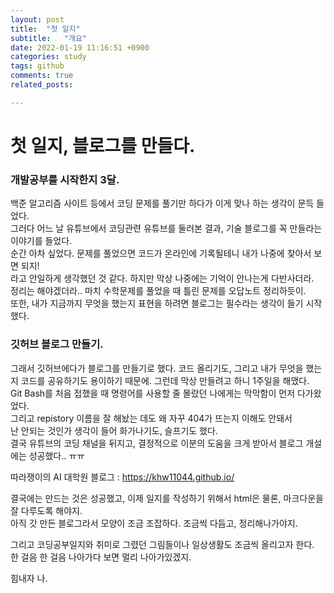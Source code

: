 ```yaml
---
layout: post
title:  "첫 일지"
subtitle:   "개요"
date: 2022-01-19 11:16:51 +0900
categories: study
tags: github
comments: true
related_posts:

---
```


# 첫 일지, 블로그를 만들다.<br/>

   
### 개발공부를 시작한지 3달.
   
   
백준 알고리즘 사이트 등에서 코딩 문제를 풀기만 하다가 이게 맞나 하는 생각이 문득 들었다.   
그러다 어느 날 유튜브에서 코딩관련 유튜브를 둘러본 결과, 기술 블로그를 꼭 만들라는 이야기를 들었다.   
순간 아차 싶었다. 문제를 풀었으면 코드가 온라인에 기록될테니 내가 나중에 찾아서 보면 되지!   
라고 안일하게 생각했던 것 같다. 하지만 막상 나중에는 기억이 안나는게 다반사더라.   
정리는 해야겠더라.. 마치 수학문제를 풀었을 때 틀린 문제를 오답노트 정리하듯이.   
또한, 내가 지금까지 무엇을 했는지 표현을 하려면 블로그는 필수라는 생각이 들기 시작했다.   
   
   
### 깃허브 블로그 만들기.
   
   
그래서 깃허브에다가 블로그를 만들기로 했다. 코드 올리기도, 그리고 내가 무엇을 했는지 코드를 공유하기도 용이하기 때문에.
그런데 막상 만들려고 하니 1주일을 해맸다.   
Git Bash를 처음 접했을 때 명령어를 사용할 줄 몰랐던 나에게는 막막함이 먼저 다가왔었다.   
그리고 repistory 이름을 잘 해놨는 데도 왜 자꾸 404가 뜨는지 이해도 안돼서   
난 안되는 것인가 생각이 들어 화가나기도, 슬프기도 했다.   
결국 유튜브의 코딩 채널을 뒤지고, 결정적으로 이분의 도움을 크게 받아서 블로그 개설에는 성공했다.. ㅠㅠ   
   
따라쟁이의 AI 대학원 블로그 : <https://khw11044.github.io/>
   
결국에는 만드는 것은 성공했고, 이제 일지를 작성하기 위해서 html은 물론, 마크다운을 잘 다루도록 해야지.   
아직 갓 만든 블로그라서 모양이 조금 조잡하다. 조금씩 다듬고, 정리해나가야지.   

그리고 코딩공부일지와 취미로 그렸던 그림들이나 일상생활도 조금씩 올리고자 한다.   
한 걸음 한 걸음 나아가다 보면 멀리 나아가있겠지.   
   
힘내자 나.